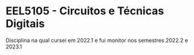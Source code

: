 # EEL5105 - Circuitos e Técnicas Digitais

Disciplina na qual cursei em 2022.1 e fui monitor nos semestres 2022.2 e 2023.1
